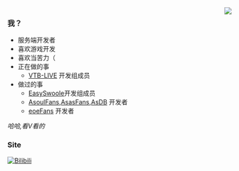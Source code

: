 <img align="right" src="https://github-readme-stats-git-masterrstaa-rickstaa.vercel.app/api?username=RunsTp&show_icons=true&theme=dracula&custom_title=阿正&count_private=true">

### 我？

- 服务端开发者
- 喜欢游戏开发
- 喜欢当苦力（
- 正在做的事
  - [VTB-LIVE](https://github.com/VTB-LINK) 开发组成员
- 做过的事
  - [EasySwoole](https://github.com/easy-swoole)开发组成员
  - [AsoulFans](),[AsasFans](),[AsDB]() 开发者
  - [eoeFans]() 开发者

*哈哈,看V看的*

### Site

[![Bilibili](https://img.shields.io/badge/dynamic/json?labelColor=FE7398&logo=bilibili&logoColor=white&label=Bilibili-阿正-Bianka-&color=00aeec&query=%24.data.totalSubs&url=https%3A%2F%2Fapi.spencerwoo.com%2Fsubstats%2F%3Fsource%3Dbilibili%26queryKey%3D46128441)](https://space.bilibili.com/46128441)
